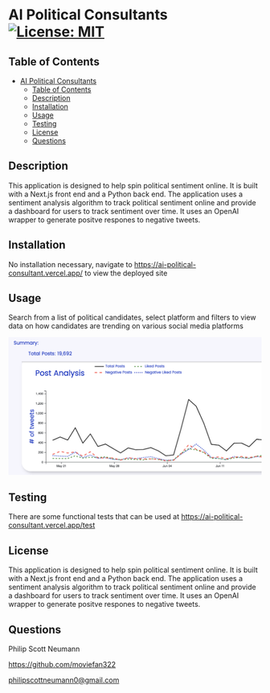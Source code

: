 # AI Political Consultants [![License: MIT](https://img.shields.io/badge/License-MIT-yellow.svg)](https://opensource.org/licenses/MIT)

## Table of Contents

- [AI Political Consultants ](#ai-political-consultants-)
  - [Table of Contents](#table-of-contents)
  - [Description](#description)
  - [Installation](#installation)
  - [Usage](#usage)
  - [Testing](#testing)
  - [License](#license)
  - [Questions](#questions)

<a id="Description"></a>

## Description

This application is designed to help spin political sentiment online. It is built with a Next.js front end and a Python back end. The application uses a sentiment analysis algorithm to track political sentiment online and provide a dashboard for users to track sentiment over time. It uses an OpenAI wrapper to generate positve respones to negative tweets.

<a id="Installation"></a>

## Installation

No installation necessary, navigate to https://ai-political-consultant.vercel.app/ to view the deployed site

<a id="Usage"></a>

## Usage

Search from a list of political candidates, select platform and filters to view data on how candidates are trending on various social media platforms

![Screenshot of webpage](public/assets/images/scrn.png)

<a id="Testing"></a>

## Testing

There are some functional tests that can be used at https://ai-political-consultant.vercel.app/test

<a id="License"></a>

## License

This application is designed to help spin political sentiment online. It is built with a Next.js front end and a Python back end. The application uses a sentiment analysis algorithm to track political sentiment online and provide a dashboard for users to track sentiment over time. It uses an OpenAI wrapper to generate positve respones to negative tweets.

<a id="Questions"></a>

## Questions

Philip Scott Neumann

https://github.com/moviefan322

philipscottneumann0@gmail.com
